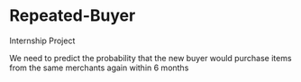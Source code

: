 # Repeated-Buyer
Internship Project

We need to predict the probability that the new buyer would purchase items from the same merchants again within 6 months
